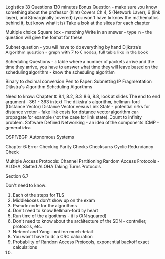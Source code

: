 Logistics
33 Questions
130 minutes
Bonus Question - make sure you know something about the professor (hint)
Covers Ch 4, 5 (Network Layer), 6 (link layer), and 8(marginally covered) (you won't have to know the mathematics behind it, but know what it is)
Take a look at the slides for each chapter

Multiple choice
Square box - matching
Write in an answer - type in - the question will give the format for these

Subnet question - you will have to do everything by hand
Dijkstra's Algorithm question - graph with 7 to 8 nodes, full table like in the book

Scheduling Questions - a table where a number of packets arrive and the time they arrive, you have to answer what time they will leave based on the scheduling algorithm - know the scheduling algorithm

Binary to decimal conversion
Pen to Paper:
	Subnetting
	IP Fragmentation
	Dijkstra's Algorithm
	Scheduling Algorithms

Need to know:
Chapter 8:
8.1, 8.2, 8.3, 8.6, 8.8, look at slides 
The end to end argument - 361 - 363 in text
The dijkstra's algorithm, bellman-ford (Distance Vector)
Distance Vector versus Link State - 
potential risks for distance vector - fake link costs for distance vector algorithm can propagate for example (not the case for link state). Count to infinity problem.
Software Defined Networking - an idea of the components 
ICMP - general idea

OSPF/BGP:
	Autonomous Systems

Chapter 6:
Error Checking
	Parity Checks
	Checksums
	Cyclic Redundancy Check

Multiple Access Protocols:
	Channel Partitioning
	Random Access Protocols - ALOHA, Slotted ALOHA
	Taking Turns Protocols

Section 6.7 

Don't need to know:
1. Each of the steps for TLS
2. Middleboxes don't show up on the exam
3. Pseudo code for the algorithms
4. Don't need to know Bellman-ford by heart
5. Run time of the algorithms - it is O(N squared)
6. Don't need to know about the architecture of the SDN - controller, protocols, etc.
7. Netconf and Yang - not too much detail
8. You won't have to do a CRC calculation
9. Probability of Random Access Protocols, exponential backoff exact calculations
10. 
